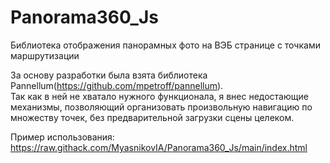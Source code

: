 # Panorama360_Js
Библиотека отображения панорамных фото на ВЭБ странице с точками маршрутизации

За основу разработки была взята библиотека Pannellum(https://github.com/mpetroff/pannellum). 
<br/>Так как в ней не хватало нужного функционала, я внес недостающие механизмы, позволяющий организовать произвольную навигацию по множеству точек, без предварительной загрузки сцены целеком.

Пример использования: https://raw.githack.com/MyasnikovIA/Panorama360_Js/main/index.html